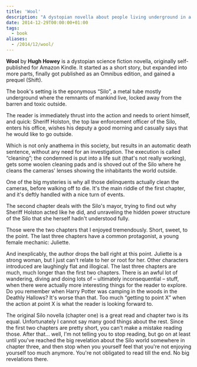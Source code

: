 ```yaml
---
title: 'Wool'
description: "A dystopian novella about people living underground in a metal tube."
date: 2014-12-29T00:00:00+01:00
tags:
  - book
aliases:
  - /2014/12/wool/
---
```

**Wool** by **Hugh Howey** is a dystopian science fiction novella, originally self-published for Amazon Kindle. It started as a short story, but expanded into more parts, finally got published as an Omnibus edition, and gained a prequel (Shift).

The book's setting is the eponymous “Silo”, a metal tube mostly underground where the remnants of mankind live, locked away from the barren and toxic outside.

The reader is immediately thrust into the action and needs to orient himself, and quick: Sheriff Holston, the top law enforcement officer of the Silo, enters his office, wishes his deputy a good morning and casually says that he would like to go outside.

Which is not only anathema in this society, but results in an automatic death sentence, without any need for an investigation. The execution is called “cleaning”; the condemned is put into a life suit (that's not really working), gets some woolen cleaning pads and is shoved out of the Silo where he cleans the cameras' lenses showing the inhabitants the world outside.

One of the big mysteries is why all those delinquents actually clean the cameras, before walking off to die. It's the main riddle of the first chapter, and it's deftly handled with a nice turn of events.

The second chapter deals with the Silo's mayor, trying to find out why Sheriff Holston acted like he did, and unraveling the hidden power structure of the Silo that she herself hadn't understood fully.

Those were the two chapters that I enjoyed tremendously. Short, sweet, to the point. The last three chapters have a common protagonist, a young female mechanic: Juliette.

And inexplicably, the author drops the ball right at this point. Juliette is a strong woman, but I just can't relate to her or root for her. Other characters introduced are laughingly flat and illogical. The last three chapters are much, much longer than the first two chapters. There is an awful lot of wandering, diving and doing lots of – ultimately inconsequential – stuff, when there were actually more interesting things for the reader to explore. Do you remember when Harry Potter was camping in the woods in the Deathly Hallows? It's worse than that. Too much “getting to point X” when the action at point X is what the reader is looking forward to.

The original Silo novella (chapter one) is a great read and chapter two is its equal. Unfortunately I cannot say many good things about the rest. Since the first two chapters are pretty short, you can't make a mistake reading those. After that… well, I'm not telling you to stop reading, but go on at least until you've reached the big revelation about the Silo world somewhere in chapter three, and then stop when you yourself feel that you're not enjoying yourself too much anymore. You're not obligated to read till the end. No big revelations there.

